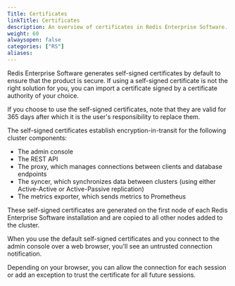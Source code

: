 ```yaml
---
Title: Certificates
linkTitle: Certificates
description: An overview of certificates in Redis Enterprise Software.
weight: 60
alwaysopen: false
categories: ["RS"]
aliases: 
---
```


Redis Enterprise Software generates self-signed certificates by default to ensure that the product is secure. If using a self-signed certificate is not the right solution for you, you can import a certificate signed by a certificate authority of your choice.

If you choose to use the self-signed certificates, note that they are valid for 365 days after which it is the user's responsibility to replace them.

The self-signed certificates establish encryption-in-transit for the following cluster components:

- The admin console
- The REST API
- The proxy, which manages connections between clients and database endpoints
- The syncer, which synchronizes data between clusters (using either Active-Active or Active-Passive replication)
- The metrics exporter, which sends metrics to Prometheus

These self-signed certificates are generated on the first node of each Redis Enterprise Software installation and are copied to all other nodes added to the cluster.

When you use the default self-signed certificates and you connect to the admin console over a web browser, you'll see an untrusted connection notification.

Depending on your browser, you can allow the connection for each session or add an exception to trust the certificate for all future sessions.
